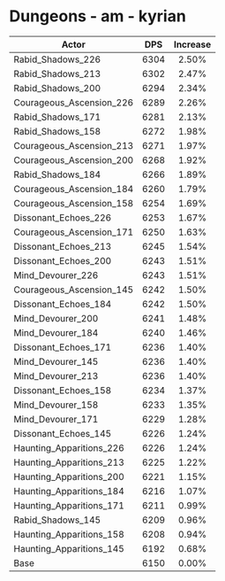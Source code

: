 # Dungeons - am - kyrian
| Actor | DPS | Increase |
|---|:---:|:---:|
|Rabid_Shadows_226|6304|2.50%|
|Rabid_Shadows_213|6302|2.47%|
|Rabid_Shadows_200|6294|2.34%|
|Courageous_Ascension_226|6289|2.26%|
|Rabid_Shadows_171|6281|2.13%|
|Rabid_Shadows_158|6272|1.98%|
|Courageous_Ascension_213|6271|1.97%|
|Courageous_Ascension_200|6268|1.92%|
|Rabid_Shadows_184|6266|1.89%|
|Courageous_Ascension_184|6260|1.79%|
|Courageous_Ascension_158|6254|1.69%|
|Dissonant_Echoes_226|6253|1.67%|
|Courageous_Ascension_171|6250|1.63%|
|Dissonant_Echoes_213|6245|1.54%|
|Dissonant_Echoes_200|6243|1.51%|
|Mind_Devourer_226|6243|1.51%|
|Courageous_Ascension_145|6242|1.50%|
|Dissonant_Echoes_184|6242|1.50%|
|Mind_Devourer_200|6241|1.48%|
|Mind_Devourer_184|6240|1.46%|
|Dissonant_Echoes_171|6236|1.40%|
|Mind_Devourer_145|6236|1.40%|
|Mind_Devourer_213|6236|1.40%|
|Dissonant_Echoes_158|6234|1.37%|
|Mind_Devourer_158|6233|1.35%|
|Mind_Devourer_171|6229|1.28%|
|Dissonant_Echoes_145|6226|1.24%|
|Haunting_Apparitions_226|6226|1.24%|
|Haunting_Apparitions_213|6225|1.22%|
|Haunting_Apparitions_200|6221|1.15%|
|Haunting_Apparitions_184|6216|1.07%|
|Haunting_Apparitions_171|6211|0.99%|
|Rabid_Shadows_145|6209|0.96%|
|Haunting_Apparitions_158|6208|0.94%|
|Haunting_Apparitions_145|6192|0.68%|
|Base|6150|0.00%|
